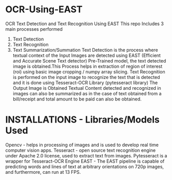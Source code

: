 # OCR-Using-EAST
OCR Text Detection and Text Recognition Using EAST
This repo Includes 3 main processes performed 
 1) Text Detection
 2) Text Recognition
 3) Text Summarization/Summation
Text Detection is the process where textual context of the Input Images are detected using EAST (Efficient and Accurate Scene Text detector) Pre-Trained model, the text detected image is obtained.This Process helps in extraction of region of interest (roi) using basic image cropping / numpy array slicing.
Text Recognition is performed on the input image to recognize the text that is detected and it is done using Tesseract-OCR Library (pytesseract library)
The Output Image is Obtained
Textual Content detected and recognized in images can also be summarized as in the case of text obtained from a bill/receipt and total amount to be paid can also be obtained.
# INSTALLATIONS - Libraries/Models Used
Opencv - helps in processing of images and is used to develop real time computer vision apps.
Tesseract - open source text recognition engine under Apache 2.0 license, used to extract text from images.
Pytesseract is a wrapper for Tesseract-OCR Engine
EAST - The EAST pipeline is capable of predicting words and lines of text at arbitrary orientations on 720p images, and furthermore, can run at 13 FPS.

